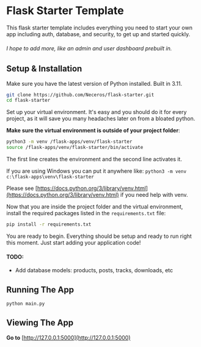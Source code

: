 # Flask Starter Template

This flask starter template includes everything you need to start your own app 
including auth, database, and security, to get up and started quickly.

###### I hope to add more, like an admin and user dashboard prebuilt in.
## Setup & Installation

Make sure you have the latest version of Python installed. Built in 3.11.

```bash
git clone https://github.com/Neceros/flask-starter.git
cd flask-starter
```

Set up your virtual environment. It's easy and you should do it for every project, 
as it will save you many headaches later on from a bloated python.

**Make sure the virtual environment is outside of your project folder**:

```bash
python3 -m venv /flask-apps/venv/flask-starter
source /flask-apps/venv/flask-starter/bin/activate
```
The first line creates the environment and the second line activates it.

If you are using Windows you can put it anywhere like: `python3 -m venv c:\flask-apps\venv\flask-starter`

Please see [https://docs.python.org/3/library/venv.html](https://docs.python.org/3/library/venv.html) if you need help with venv.


Now that you are inside the project folder and the virtual environment, install the required
packages listed in the `requirements.txt` file:

```bash
pip install -r requirements.txt
```

You are ready to begin. Everything should be setup and ready to run right this moment. Just start adding your application code!

#### TODO:
* Add database models: products, posts, tracks, downloads, etc

## Running The App

```bash
python main.py
```

## Viewing The App

**Go to** [http://127.0.0.1:5000](http://127.0.0.1:5000)
